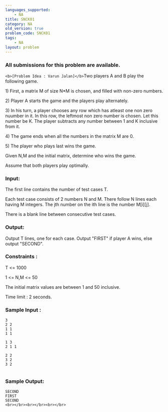 ```yaml
---
languages_supported:
    - NA
title: SNCK01
category: NA
old_version: true
problem_code: SNCK01
tags:
    - NA
layout: problem
---
```

###  All submissions for this problem are available. 

`<b>[Problem Idea : Varun Jalan]</b>`Two players A and B play the following game.

1\) First, a matrix M of size N\*M is chosen, and filled with non-zero numbers.

2\) Player A starts the game and the players play alternately.

3\) In his turn, a player chooses any row which has atleast one non zero nuumber in it. In this row, the leftmost non zero number is chosen. Let this number be K. The player subtracts any number between 1 and K inclusive from it.

4\) The game ends when all the numbers in the matrix M are 0.

5\) The player who plays last wins the game.

Given N,M and the initial matrix, determine who wins the game.

Assume that both players play optimally.

### Input:

The first line contains the number of test cases T.

Each test case consists of 2 numbers N and M. There follow N lines each having M integers. The jth number on the ith line is the number M\[i\]\[j\].

There is a blank line between consecutive test cases.

### Output:

Output T lines, one for each case. Output "FIRST" if player A wins, else output "SECOND".

### Constraints :

T <= 1000

1 <= N,M <= 50

The initial matrix values are between 1 and 50 inclusive.

Time limit : 2 seconds.

### Sample Input :

```
3
2 2
1 1
1 1

1 3
2 1 1

2 2
3 2
3 2


```
### Sample Output:

```
SECOND
FIRST
SECOND
<br></br><br></br><br></br>
```